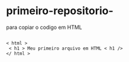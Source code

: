 # primeiro-repositorio-

para copiar o codigo em HTML

```

< html >
 < h1 > Meu primeiro arquivo em HTML < h1 />
</ html >
 
```
 






